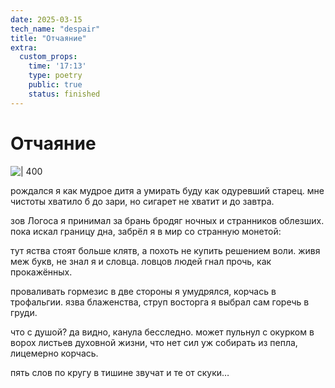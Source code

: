 ```yaml
---
date: 2025-03-15
tech_name: "despair"
title: "Отчаяние"
extra:
  custom_props:
    time: '17:13'
    type: poetry
    public: true
    status: finished
---
```

# Отчаяние

![ | 400](https://alchemmist.xyz/images/Pastedimage20250315173759.png)

рождался я как мудрое дитя
а умирать буду как одуревший старец.
мне чистоты хватило б до зари,
но сигарет не хватит и до завтра.

зов Логоса я принимал за брань
бродяг ночных и странников облезших.
пока искал границу дна,
забрёл я в мир со странную монетой:

тут яства стоят больше клятв,
а похоть не купить решением воли.
живя меж букв, не знал я и словца.
ловцов людей гнал прочь, как прокажённых.

проваливать гормезис в две стороны
я умудрялся, корчась в трофальгии.
язва блаженства, струп восторга
я выбрал сам горечь в груди.

что с душой? да видно, канула бесследно.
может пульнул с окурком в ворох листьев
духовной жизни, что нет сил уж собирать
из пепла, лицемерно корчась.

пять слов по кругу в тишине звучат
и те от скуки…

